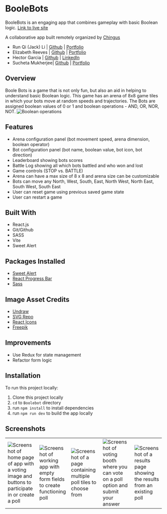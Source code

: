 

# BooleBots 
BooleBots is an engaging app that combines gameplay with basic Boolean logic.
[Link to live site](https://boolebots-dev.netlify.app/)


A collaborative app built remotely organized by [Chingus](https://jack-codes.netlify.app/)

- Run Qi (Jack) Li | [Github](https://github.com/jackli921) | [Portfolio](https://freemark.dev/)
- Elizabeth Reeves | [Github](https://github.com/libbyreeves) | [Portfolio](https://elizabeth-reeves.ca/)
- Hector Garcia | [Github](https://github.com/hectorgarcia07) | [LinkedIn](https://www.linkedin.com/in/hectorgarcia01/)
- Sucheta Mukherjee| [Github](https://github.com/sucheta90) | [Portfolio](https://www.linkedin.com/in/sucheta-mukherjee-07347b88/)


## Overview
Boole Bots is a game that is not only fun, but also an aid in helping to understand basic Boolean logic. This game has an arena of 8x8 game tiles in which your bots move at random speeds and trajectories. The Bots are assigned boolean values of 0 or 1 and boolean operations - AND, OR, NOR, NOT.
![Boolean operations](./assets/boolean_operations.png)


## Features
- Arena configuration panel (bot movement speed, arena dimension, boolean operator)
- Bot configuration panel (bot name, boolean value, bot icon, bot direction)
- Leaderboard showing bots scores
- Battle Log showing all which bots battled and who won and lost 
- Game controls (STOP vs. BATTLE)
- Arena can have a max size of 8 x 8 and arena size can be customizable
- Bots can move any North, West, South, East, North West, North East, South West, South East
- User can reset game using previous saved game state
- User can restart a game 


## Built With 
- React.js
- Git/Github
- SASS
- Vite
- Sweet Alert

## Packages Installed
- [Sweet Alert](https://sweetalert2.github.io/)
- [React Progress Bar](https://www.npmjs.com/package/@ramonak/react-progress-bar)
- [Sass](https://www.npmjs.com/package/sass)


## Image Asset Credits
- [Undraw](https://undraw.co/)
- [SVG Repo](https://www.svgrepo.com/svg/427580/approved-aproved-confirm-2)
- [React Icons](https://react-icons.github.io/react-icons/)
- [Freepik](https://www.freepik.com/)

## Improvements
- Use Redux for state management
- Refactor form logic

## Installation
To run this project locally:
1. Clone this project locally 
2. ```cd``` to ```Boolebot``` directory
3. run ```npm install``` to install dependencies 
4. run ```npm run dev``` to build the app locally


## Screenshots
<table>
  <tr>
     <td><img src="https://user-images.githubusercontent.com/40412421/220480959-a1ee2e75-28e7-43c8-8133-a0a44a0c6087.png" alt="Screenshot of home page of app with a voting image and buttons to participate in or create a poll" /></td>
    <td><img src="https://user-images.githubusercontent.com/40412421/220480955-003052c9-705e-4716-b706-cbf191671e1a.png" alt="Screenshot of working app with empty form fields to create functioning poll"/></td>
    <td><img src="https://user-images.githubusercontent.com/40412421/220480958-7f491d42-94cf-4872-bb86-d3bea6c63e59.png" alt="Screenshot of a page containing multiple poll tiles to choose from" /></td>
    <td><img src="https://user-images.githubusercontent.com/40412421/220480960-9c4136bf-dcf2-42a1-804d-16aac32ceb76.png" alt="Screenshot of voting booth where you can vote on a poll option and submit your answer"/></td>
    <td><img src="https://user-images.githubusercontent.com/40412421/220480962-4c3bda6b-6423-4988-9092-b1bc195e3853.png" alt="Screenshot of a results page showing the results from an existing poll"/></td>
  </tr>
</table>